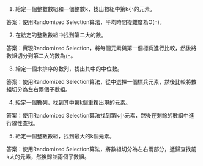 

1. 給定一個整數數組和一個整數k，找出數組中第k小的元素。

答案：使用Randomized Selection算法，平均時間複雜度為O(n)。

2. 在給定的整數數組中找到第二大的數。

答案：實現Randomized Selection，將每個元素與第一個標兵進行比較，然後將數組切分到第二大的數為止。

3. 給定一個未排序的數列，找出其中的中位數。

答案：使用Randomized Selection算法，從中選擇一個標兵元素，然後比較將數組切分為左右兩個子數組。

4. 給定一個數列，找到其中第k個重複出現的元素。

答案：使用Randomized Selection算法找到第k小元素，然後在剩餘的數組中進行線性查找。

5. 給定一個整數數組，找到最大的k個元素。

答案：使用Randomized Selection算法，將數組切分為左右兩部分，遞歸查找前k大的元素，然後歸並兩個子數組。